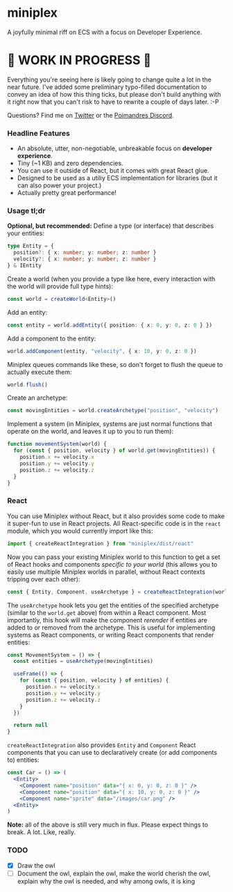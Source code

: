 # miniplex

A joyfully minimal riff on ECS with a focus on Developer Experience.

# 🚨 WORK IN PROGRESS 🚨

Everything you're seeing here is likely going to change quite a lot in the near future. I've added some preliminary typo-filled documentation to convey an idea of how this thing ticks, but please don't build anything with it right now that you can't risk to have to rewrite a couple of days later. :-P

Questions? Find me on [Twitter](https://twitter.com/hmans) or the [Poimandres Discord](https://discord.gg/aAYjm2p7c7).

### Headline Features

- An absolute, utter, non-negotiable, unbreakable focus on **developer experience**.
- Tiny (~1 KB) and zero dependencies.
- You can use it outside of React, but it comes with great React glue.
- Designed to be used as a utiliy ECS implementation for libraries (but it can also power your project.)
- Actually pretty great performance!

### Usage tl;dr

**Optional, but recommended:** Define a type (or interface) that describes your entities:

```ts
type Entity = {
  position?: { x: number; y: number; z: number }
  velocity?: { x: number; y: number; z: number }
} & IEntity
```

Create a world (when you provide a type like here, every interaction with the world will provide full type hints):

```ts
const world = createWorld<Entity>()
```

Add an entity:

```ts
const entity = world.addEntity({ position: { x: 0, y: 0, z: 0 } })
```

Add a component to the entity:

```ts
world.addComponent(entity, "velocity", { x: 10, y: 0, z: 0 })
```

Miniplex queues commands like these, so don't forget to flush the queue to actually execute them:

```ts
world.flush()
```

Create an archetype:

```ts
const movingEntities = world.createArchetype("position", "velocity")
```

Implement a system (in Miniplex, systems are just normal functions that operate on the world, and leaves it up to you to run them):

```ts
function movementSystem(world) {
  for (const { position, velocity } of world.get(movingEntities)) {
    position.x += velocity.x
    position.y += velocity.y
    position.z += velocity.z
  }
}
```

### React

You can use Miniplex without React, but it also provides some code to make it super-fun to use in React projects. All React-specific code is in the `react` module, which you would currently import like this:

```ts
import { createReactIntegration } from "miniplex/dist/react"
```

Now you can pass your existing Miniplex world to this function to get a set of React hooks and components _specific to your world_ (this allows you to easily use multiple Miniplex worlds in parallel, without React contexts tripping over each other):

```ts
const { Entity, Component, useArchetype } = createReactIntegration(world)
```

The `useArchetype` hook lets you get the entities of the specified archetype (similar to the `world.get` above) from within a React component. Most importantly, this hook will make the component _rerender_ if entities are added to or removed from the archetype. This is useful for implementing systems as React components, or writing React components that render entities:

```ts
const MovementSystem = () => {
  const entities = useArchetype(movingEntities)

  useFrame(() => {
    for (const { position, velocity } of entities) {
      position.x += velocity.x
      position.y += velocity.y
      position.z += velocity.z
    }
  })

  return null
}
```

`createReactIntegration` also provides `Entity` and `Component` React components that you can use to declaratively create (or add components to) entities:

```jsx
const Car = () => (
  <Entity>
    <Component name="position" data="{ x: 0, y: 0, z: 0 }" />
    <Component name="position" data="{ x: 10, y: 0, z: 0 }" />
    <Component name="sprite" data="/images/car.png" />
  <Entity>
)
```

**Note:** all of the above is still very much in flux. Please expect things to break. A lot. Like, really.

### TODO

- [x] Draw the owl
- [ ] Document the owl, explain the owl, make the world cherish the owl, explain why the owl is needed, and why among owls, it is king
